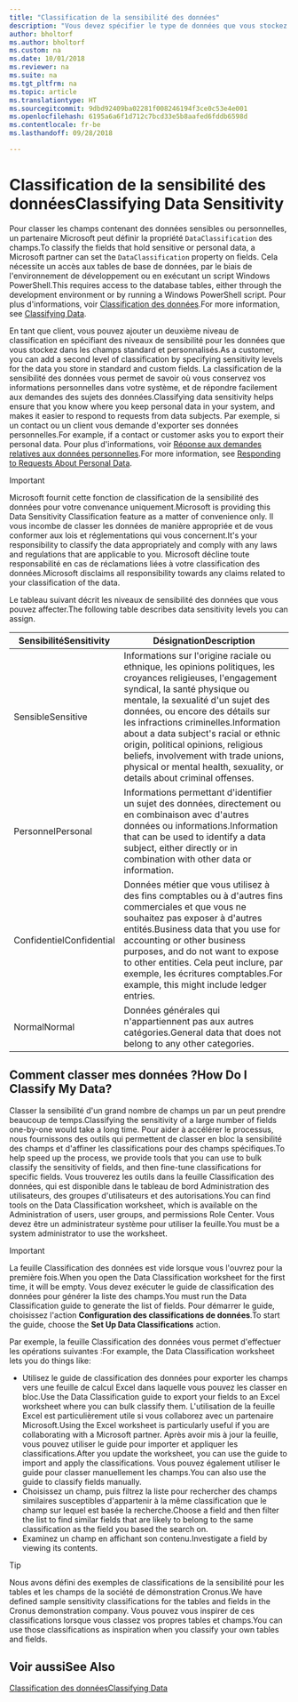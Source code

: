 ```yaml
---
title: "Classification de la sensibilité des données"
description: "Vous devez spécifier le type de données que vous stockez sur les personnes afin de pouvoir répondre aux demandes des sujets des données."
author: bholtorf
ms.author: bholtorf
ms.custom: na
ms.date: 10/01/2018
ms.reviewer: na
ms.suite: na
ms.tgt_pltfrm: na
ms.topic: article
ms.translationtype: HT
ms.sourcegitcommit: 9dbd92409ba02281f008246194f3ce0c53e4e001
ms.openlocfilehash: 6195a6a6f1d712c7bcd33e5b8aafed6fddb6598d
ms.contentlocale: fr-be
ms.lasthandoff: 09/28/2018

---
```


# <a name="classifying-data-sensitivity"></a><span data-ttu-id="20a28-103">Classification de la sensibilité des données</span><span class="sxs-lookup"><span data-stu-id="20a28-103">Classifying Data Sensitivity</span></span>
<span data-ttu-id="20a28-104">Pour classer les champs contenant des données sensibles ou personnelles, un partenaire Microsoft peut définir la propriété ```DataClassification``` des champs.</span><span class="sxs-lookup"><span data-stu-id="20a28-104">To classify the fields that hold sensitive or personal data, a Microsoft partner can set the ```DataClassification``` property on fields.</span></span> <span data-ttu-id="20a28-105">Cela nécessite un accès aux tables de base de données, par le biais de l'environnement de développement ou en exécutant un script Windows PowerShell.</span><span class="sxs-lookup"><span data-stu-id="20a28-105">This requires access to the database tables, either through the development environment or by running a Windows PowerShell script.</span></span> <span data-ttu-id="20a28-106">Pour plus d'informations, voir [Classification des données](https://docs.microsoft.com/en-us/dynamics-nav/classifying-data).</span><span class="sxs-lookup"><span data-stu-id="20a28-106">For more information, see [Classifying Data](https://docs.microsoft.com/en-us/dynamics-nav/classifying-data).</span></span>  

<span data-ttu-id="20a28-107">En tant que client, vous pouvez ajouter un deuxième niveau de classification en spécifiant des niveaux de sensibilité pour les données que vous stockez dans les champs standard et personnalisés.</span><span class="sxs-lookup"><span data-stu-id="20a28-107">As a customer, you can add a second level of classification by specifying sensitivity levels for the data you store in standard and custom fields.</span></span> <span data-ttu-id="20a28-108">La classification de la sensibilité des données vous permet de savoir où vous conservez vos informations personnelles dans votre système, et de répondre facilement aux demandes des sujets des données.</span><span class="sxs-lookup"><span data-stu-id="20a28-108">Classifying data sensitivity helps ensure that you know where you keep personal data in your system, and makes it easier to respond to requests from data subjects.</span></span> <span data-ttu-id="20a28-109">Par exemple, si un contact ou un client vous demande d'exporter ses données personnelles.</span><span class="sxs-lookup"><span data-stu-id="20a28-109">For example, if a contact or customer asks you to export their personal data.</span></span> <span data-ttu-id="20a28-110">Pour plus d'informations, voir [Réponse aux demandes relatives aux données personnelles](admin-responding-to-requests-about-personal-data.md).</span><span class="sxs-lookup"><span data-stu-id="20a28-110">For more information, see [Responding to Requests About Personal Data](admin-responding-to-requests-about-personal-data.md).</span></span>

> [!Important]
> <span data-ttu-id="20a28-111">Microsoft fournit cette fonction de classification de la sensibilité des données pour votre convenance uniquement.</span><span class="sxs-lookup"><span data-stu-id="20a28-111">Microsoft is providing this Data Sensitivity Classification feature as a matter of convenience only.</span></span> <span data-ttu-id="20a28-112">Il vous incombe de classer les données de manière appropriée et de vous conformer aux lois et réglementations qui vous concernent.</span><span class="sxs-lookup"><span data-stu-id="20a28-112">It's your responsibility to classify the data appropriately and comply with any laws and regulations that are applicable to you.</span></span> <span data-ttu-id="20a28-113">Microsoft décline toute responsabilité en cas de réclamations liées à votre classification des données.</span><span class="sxs-lookup"><span data-stu-id="20a28-113">Microsoft disclaims all responsibility towards any claims related to your classification of the data.</span></span>  

<span data-ttu-id="20a28-114">Le tableau suivant décrit les niveaux de sensibilité des données que vous pouvez affecter.</span><span class="sxs-lookup"><span data-stu-id="20a28-114">The following table describes data sensitivity levels you can assign.</span></span>

|<span data-ttu-id="20a28-115">Sensibilité</span><span class="sxs-lookup"><span data-stu-id="20a28-115">Sensitivity</span></span>|<span data-ttu-id="20a28-116">Désignation</span><span class="sxs-lookup"><span data-stu-id="20a28-116">Description</span></span>|
|----|----|
|<span data-ttu-id="20a28-117">Sensible</span><span class="sxs-lookup"><span data-stu-id="20a28-117">Sensitive</span></span> | <span data-ttu-id="20a28-118">Informations sur l'origine raciale ou ethnique, les opinions politiques, les croyances religieuses, l'engagement syndical, la santé physique ou mentale, la sexualité d'un sujet des données, ou encore des détails sur les infractions criminelles.</span><span class="sxs-lookup"><span data-stu-id="20a28-118">Information about a data subject's racial or ethnic origin, political opinions, religious beliefs, involvement with trade unions, physical or mental health, sexuality, or details about criminal offenses.</span></span> |
|<span data-ttu-id="20a28-119">Personnel</span><span class="sxs-lookup"><span data-stu-id="20a28-119">Personal</span></span> | <span data-ttu-id="20a28-120">Informations permettant d'identifier un sujet des données, directement ou en combinaison avec d'autres données ou informations.</span><span class="sxs-lookup"><span data-stu-id="20a28-120">Information that can be used to identify a data subject, either directly or in combination with other data or information.</span></span>|
|<span data-ttu-id="20a28-121">Confidentiel</span><span class="sxs-lookup"><span data-stu-id="20a28-121">Confidential</span></span> | <span data-ttu-id="20a28-122">Données métier que vous utilisez à des fins comptables ou à d'autres fins commerciales et que vous ne souhaitez pas exposer à d'autres entités.</span><span class="sxs-lookup"><span data-stu-id="20a28-122">Business data that you use for accounting or other business purposes, and do not want to expose to other entities.</span></span> <span data-ttu-id="20a28-123">Cela peut inclure, par exemple, les écritures comptables.</span><span class="sxs-lookup"><span data-stu-id="20a28-123">For example, this might include ledger entries.</span></span>|
|<span data-ttu-id="20a28-124">Normal</span><span class="sxs-lookup"><span data-stu-id="20a28-124">Normal</span></span> | <span data-ttu-id="20a28-125">Données générales qui n'appartiennent pas aux autres catégories.</span><span class="sxs-lookup"><span data-stu-id="20a28-125">General data that does not belong to any other categories.</span></span>|

## <a name="how-do-i-classify-my-data"></a><span data-ttu-id="20a28-126">Comment classer mes données ?</span><span class="sxs-lookup"><span data-stu-id="20a28-126">How Do I Classify My Data?</span></span>
<span data-ttu-id="20a28-127">Classer la sensibilité d'un grand nombre de champs un par un peut prendre beaucoup de temps.</span><span class="sxs-lookup"><span data-stu-id="20a28-127">Classifying the sensitivity of a large number of fields one-by-one would take a long time.</span></span> <span data-ttu-id="20a28-128">Pour aider à accélérer le processus, nous fournissons des outils qui permettent de classer en bloc la sensibilité des champs et d'affiner les classifications pour des champs spécifiques.</span><span class="sxs-lookup"><span data-stu-id="20a28-128">To help speed up the process, we provide tools that you can use to bulk classify the sensitivity of fields, and then fine-tune classifications for specific fields.</span></span> <span data-ttu-id="20a28-129">Vous trouverez les outils dans la feuille Classification des données, qui est disponible dans le tableau de bord Administration des utilisateurs, des groupes d'utilisateurs et des autorisations.</span><span class="sxs-lookup"><span data-stu-id="20a28-129">You can find tools on the Data Classification worksheet, which is available on the Administration of users, user groups, and permissions Role Center.</span></span> <span data-ttu-id="20a28-130">Vous devez être un administrateur système pour utiliser la feuille.</span><span class="sxs-lookup"><span data-stu-id="20a28-130">You must be a system administrator to use the worksheet.</span></span>

> [!Important]
> <span data-ttu-id="20a28-131">La feuille Classification des données est vide lorsque vous l'ouvrez pour la première fois.</span><span class="sxs-lookup"><span data-stu-id="20a28-131">When you open the Data Classification worksheet for the first time, it will be empty.</span></span> <span data-ttu-id="20a28-132">Vous devez exécuter le guide de classification des données pour générer la liste des champs.</span><span class="sxs-lookup"><span data-stu-id="20a28-132">You must run the Data Classification guide to generate the list of fields.</span></span> <span data-ttu-id="20a28-133">Pour démarrer le guide, choisissez l'action **Configuration des classifications de données**.</span><span class="sxs-lookup"><span data-stu-id="20a28-133">To start the guide, choose the **Set Up Data Classifications** action.</span></span>

<span data-ttu-id="20a28-134">Par exemple, la feuille Classification des données vous permet d'effectuer les opérations suivantes :</span><span class="sxs-lookup"><span data-stu-id="20a28-134">For example, the Data Classification worksheet lets you do things like:</span></span>  

* <span data-ttu-id="20a28-135">Utilisez le guide de classification des données pour exporter les champs vers une feuille de calcul Excel dans laquelle vous pouvez les classer en bloc.</span><span class="sxs-lookup"><span data-stu-id="20a28-135">Use the Data Classification guide to export your fields to an Excel worksheet where you can bulk classify them.</span></span> <span data-ttu-id="20a28-136">L'utilisation de la feuille Excel est particulièrement utile si vous collaborez avec un partenaire Microsoft.</span><span class="sxs-lookup"><span data-stu-id="20a28-136">Using the Excel worksheet is particularly useful if you are collaborating with a Microsoft partner.</span></span> <span data-ttu-id="20a28-137">Après avoir mis à jour la feuille, vous pouvez utiliser le guide pour importer et appliquer les classifications.</span><span class="sxs-lookup"><span data-stu-id="20a28-137">After you update the worksheet, you can use the guide to import and apply the classifications.</span></span> <span data-ttu-id="20a28-138">Vous pouvez également utiliser le guide pour classer manuellement les champs.</span><span class="sxs-lookup"><span data-stu-id="20a28-138">You can also use the guide to classify fields manually.</span></span>  
* <span data-ttu-id="20a28-139">Choisissez un champ, puis filtrez la liste pour rechercher des champs similaires susceptibles d'appartenir à la même classification que le champ sur lequel est basée la recherche.</span><span class="sxs-lookup"><span data-stu-id="20a28-139">Choose a field and then filter the list to find similar fields that are likely to belong to the same classification as the field you based the search on.</span></span>  
* <span data-ttu-id="20a28-140">Examinez un champ en affichant son contenu.</span><span class="sxs-lookup"><span data-stu-id="20a28-140">Investigate a field by viewing its contents.</span></span>  

> [!Tip]
> <span data-ttu-id="20a28-141">Nous avons défini des exemples de classifications de la sensibilité pour les tables et les champs de la société de démonstration Cronus.</span><span class="sxs-lookup"><span data-stu-id="20a28-141">We have defined sample sensitivity classifications for the tables and fields in the Cronus demonstration company.</span></span> <span data-ttu-id="20a28-142">Vous pouvez vous inspirer de ces classifications lorsque vous classez vos propres tables et champs.</span><span class="sxs-lookup"><span data-stu-id="20a28-142">You can use those classifications as inspiration when you classify your own tables and fields.</span></span>

## <a name="see-also"></a><span data-ttu-id="20a28-143">Voir aussi</span><span class="sxs-lookup"><span data-stu-id="20a28-143">See Also</span></span>
[<span data-ttu-id="20a28-144">Classification des données</span><span class="sxs-lookup"><span data-stu-id="20a28-144">Classifying Data</span></span>](https://docs.microsoft.com/en-us/dynamics-nav/classifying-data)  

